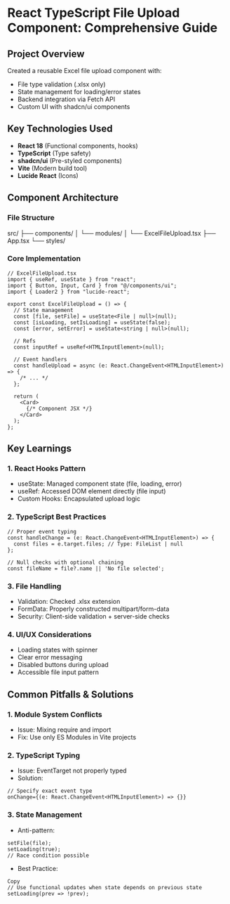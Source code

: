 # React TypeScript File Upload Component: Comprehensive Guide

## Project Overview
Created a reusable Excel file upload component with:
- File type validation (.xlsx only)
- State management for loading/error states
- Backend integration via Fetch API
- Custom UI with shadcn/ui components

## Key Technologies Used
- **React 18** (Functional components, hooks)
- **TypeScript** (Type safety)
- **shadcn/ui** (Pre-styled components)
- **Vite** (Modern build tool)
- **Lucide React** (Icons)

## Component Architecture

### File Structure
src/
├── components/
│ └── modules/
│ └── ExcelFileUpload.tsx
├── App.tsx
└── styles/

### Core Implementation
```tsx
// ExcelFileUpload.tsx
import { useRef, useState } from "react";
import { Button, Input, Card } from "@/components/ui";
import { Loader2 } from "lucide-react";

export const ExcelFileUpload = () => {
  // State management
  const [file, setFile] = useState<File | null>(null);
  const [isLoading, setIsLoading] = useState(false);
  const [error, setError] = useState<string | null>(null);

  // Refs
  const inputRef = useRef<HTMLInputElement>(null);

  // Event handlers
  const handleUpload = async (e: React.ChangeEvent<HTMLInputElement>) => {
    /* ... */
  };

  return (
    <Card>
      {/* Component JSX */}
    </Card>
  );
};
```

## Key Learnings
### 1. React Hooks Pattern
- useState: Managed component state (file, loading, error)
- useRef: Accessed DOM element directly (file input)
- Custom Hooks: Encapsulated upload logic

### 2. TypeScript Best Practices
```tsx
// Proper event typing
const handleChange = (e: React.ChangeEvent<HTMLInputElement>) => {
  const files = e.target.files; // Type: FileList | null
};

// Null checks with optional chaining
const fileName = file?.name || 'No file selected';
```

### 3. File Handling
- Validation: Checked .xlsx extension
- FormData: Properly constructed multipart/form-data
- Security: Client-side validation + server-side checks

### 4. UI/UX Considerations
- Loading states with spinner
- Clear error messaging
- Disabled buttons during upload
- Accessible file input pattern

## Common Pitfalls & Solutions
### 1. Module System Conflicts
- Issue: Mixing require and import
- Fix: Use only ES Modules in Vite projects

### 2. TypeScript Typing
- Issue: EventTarget not properly typed
- Solution:
```tsx
// Specify exact event type
onChange={(e: React.ChangeEvent<HTMLInputElement>) => {}}
```

### 3. State Management
- Anti-pattern:
```tsx
setFile(file);
setLoading(true);
// Race condition possible
```

- Best Practice:
```tsx
Copy
// Use functional updates when state depends on previous state
setLoading(prev => !prev);
```
